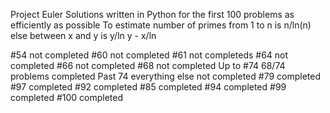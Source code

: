 Project Euler
 Solutions written in Python for the first 100 problems as efficiently as possible
 To estimate number of primes from 1 to n is n/ln(n) else between x and y is y/ln y - x/ln

#54 not completed
#60 not completed
#61 not completeds
#64 not completed
#66 not completed
#68 not completed
Up to #74 68/74 problems completed
Past 74 everything else not completed
#79 completed
#97 completed
#92 completed
#85 completed
#94 completed
#99 completed
#100 completed